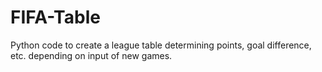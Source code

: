 # FIFA-Table
Python code to create a league table determining points, goal difference, etc. depending on input of new games.
